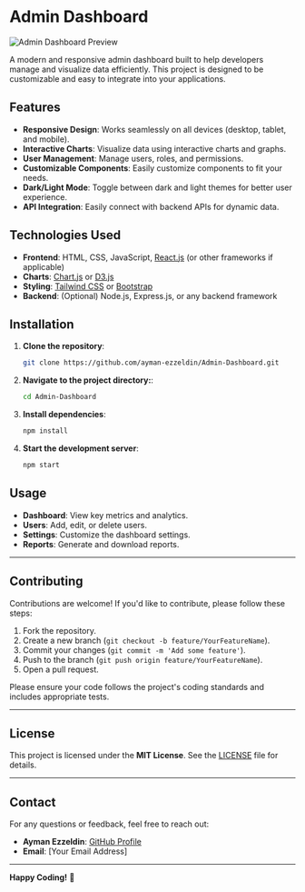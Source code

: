 # Admin Dashboard

![Admin Dashboard Preview](https://github.com/ayman-ezzeldin/Admin-Dashboard/blob/main/preview.png) <!-- Add a preview image if available -->

A modern and responsive admin dashboard built to help developers manage and visualize data efficiently. This project is designed to be customizable and easy to integrate into your applications.

## Features

- **Responsive Design**: Works seamlessly on all devices (desktop, tablet, and mobile).
- **Interactive Charts**: Visualize data using interactive charts and graphs.
- **User Management**: Manage users, roles, and permissions.
- **Customizable Components**: Easily customize components to fit your needs.
- **Dark/Light Mode**: Toggle between dark and light themes for better user experience.
- **API Integration**: Easily connect with backend APIs for dynamic data.

## Technologies Used

- **Frontend**: HTML, CSS, JavaScript, [React.js](https://reactjs.org/) (or other frameworks if applicable)
- **Charts**: [Chart.js](https://www.chartjs.org/) or [D3.js](https://d3js.org/)
- **Styling**: [Tailwind CSS](https://tailwindcss.com/) or [Bootstrap](https://getbootstrap.com/)
- **Backend**: (Optional) Node.js, Express.js, or any backend framework

## Installation

1. **Clone the repository**:
   ```bash
   git clone https://github.com/ayman-ezzeldin/Admin-Dashboard.git
2. **Navigate to the project directory:**:
   ```bash
   cd Admin-Dashboard
3. **Install dependencies**:
   ```bash
   npm install 
4. **Start the development server**:
   ```bash
   npm start

## Usage

- **Dashboard**: View key metrics and analytics.
- **Users**: Add, edit, or delete users.
- **Settings**: Customize the dashboard settings.
- **Reports**: Generate and download reports.

---

## Contributing

Contributions are welcome! If you'd like to contribute, please follow these steps:

1. Fork the repository.
2. Create a new branch (`git checkout -b feature/YourFeatureName`).
3. Commit your changes (`git commit -m 'Add some feature'`).
4. Push to the branch (`git push origin feature/YourFeatureName`).
5. Open a pull request.

Please ensure your code follows the project's coding standards and includes appropriate tests.

---

## License

This project is licensed under the **MIT License**. See the [LICENSE](LICENSE) file for details.

---

## Contact

For any questions or feedback, feel free to reach out:

- **Ayman Ezzeldin**: [GitHub Profile](https://github.com/ayman-ezzeldin)
- **Email**: [Your Email Address]

---

**Happy Coding!** 💚
